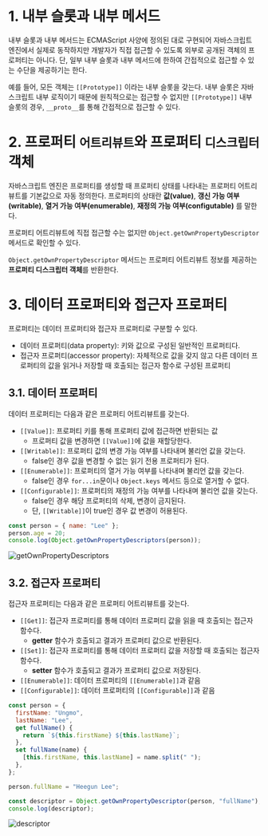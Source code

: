 # 1. 내부 슬롯과 내부 메서드

내부 슬롯과 내부 메서드는 ECMAScript 사양에 정의된 대로 구현되어 자바스크립트 엔진에서 실제로 동작하지만 개발자가 직접 접근할 수 있도록 외부로 공개된 객체의 프로퍼티는 아니다. 단, 일부 내부 슬롯과 내부 메서드에 한하여 간접적으로 접근할 수 있는 수단을 제공하기는 한다.

예를 들어, 모든 객체는 `[[Prototype]]` 이라는 내부 슬롯을 갖는다. 내부 슬롯은 자바스크립트 내부 로직이기 때문에 원칙적으로는 접근할 수 없지만 `[[Prototype]]` 내부 슬롯의 경우, `__proto__`를 통해 간접적으로 접근할 수 있다.

# 2. 프로퍼티 `어트리뷰트`와 프로퍼티 `디스크립터` 객체

자바스크립트 엔진은 프로퍼티를 생성할 때 프로퍼티 상태를 나타내는 프로퍼티 어트리뷰트를 기본값으로 자동 정의한다. 프로퍼티의 상태란 **값(value)**, **갱신 가능 여부(writable)**, **열거 가능 여부(enumerable)**, **재정의 가능 여부(configutable)** 를 말한다.

프로퍼티 어트리뷰트에 직접 접근할 수는 없지만 `Object.getOwnPropertyDescriptor` 메서드로 확인할 수 있다.

`Object.getOwnPropertyDescriptor` 메서드는 프로퍼티 어트리뷰트 정보를 제공하는 **프로퍼티 디스크립터 객체**를 반환한다.

# 3. 데이터 프로퍼티와 접근자 프로퍼티

프로퍼티는 데이터 프로퍼티와 접근자 프로퍼티로 구분할 수 있다.

- 데이터 프로퍼티(data property): 키와 값으로 구성된 일반적인 프로퍼티다.
- 접근자 프로퍼티(accessor property): 자체적으로 값을 갖지 않고 다른 데이터 프로퍼티의 값을 읽거나 저장할 때 호출되는 접근자 함수로 구성된 프로퍼티

## 3.1. 데이터 프로퍼티

데이터 프로퍼티는 다음과 같은 프로퍼티 어트리뷰트를 갖는다.

- `[[Value]]`: 프로퍼티 키를 통해 프로퍼티 값에 접근하면 반환되는 값
  - 프로퍼티 값을 변경하면 `[[Value]]`에 값을 재할당한다.
- `[[Writable]]`: 프로퍼티 값의 변경 가능 여부를 나타내며 불리언 값을 갖는다.
  - false인 경우 값을 변경할 수 없는 읽기 전용 프로퍼티가 된다.
- `[[Enumerable]]`: 프로퍼티의 열거 가능 여부를 나타내며 불리언 값을 갖는다.
  - false인 경우 `for...in`문이나 `Object.keys` 메서드 등으로 열거할 수 없다.
- `[[Configurable]]`: 프로퍼티의 재정의 가능 여부를 나타내며 불리언 값을 갖는다.
  - false인 경우 해당 프로퍼티의 삭제, 변경이 금지된다.
  - 단, `[[Writable]]`이 true인 경우 값 변경이 허용된다.

```js
const person = { name: "Lee" };
person.age = 20;
console.log(Object.getOwnPropertyDescriptors(person));
```

![getOwnPropertyDescriptors](https://user-images.githubusercontent.com/63364990/222962813-64b1aa3b-6dd8-43e5-9714-1e8b7ec34fad.png)

## 3.2. 접근자 프로퍼티

접근자 프로퍼티는 다음과 같은 프로퍼티 어트리뷰트를 갖는다.

- `[[Get]]`: 접근자 프로퍼티를 통해 데이터 프로퍼티 값을 읽을 때 호출되는 접근자 함수다.
  - **getter** 함수가 호출되고 결과가 프로퍼티 값으로 반환된다.
- `[[Set]]`: 접근자 프로퍼티를 통해 데이터 프로퍼티 값을 저장할 때 호출되는 접근자 함수다.
  - **setter** 함수가 호출되고 결과가 프로퍼티 값으로 저장된다.
- `[[Enumerable]]`: 데이터 프로퍼티의 `[[Enumerable]]`과 같음
- `[[Configurable]]`: 데이터 프로퍼티의 `[[Configurable]]`과 같음

```js
const person = {
  firstName: "Ungmo",
  lastName: "Lee",
  get fullName() {
    return `${this.firstName} ${this.lastName}`;
  },
  set fullName(name) {
    [this.firstName, this.lastName] = name.split(" ");
  },
};

person.fullName = "Heegun Lee";

const descriptor = Object.getOwnPropertyDescriptor(person, "fullName");
console.log(descriptor);
```

![descriptor](https://user-images.githubusercontent.com/63364990/222963865-19496614-9391-4f5c-9be0-8338f7969ae0.png)
